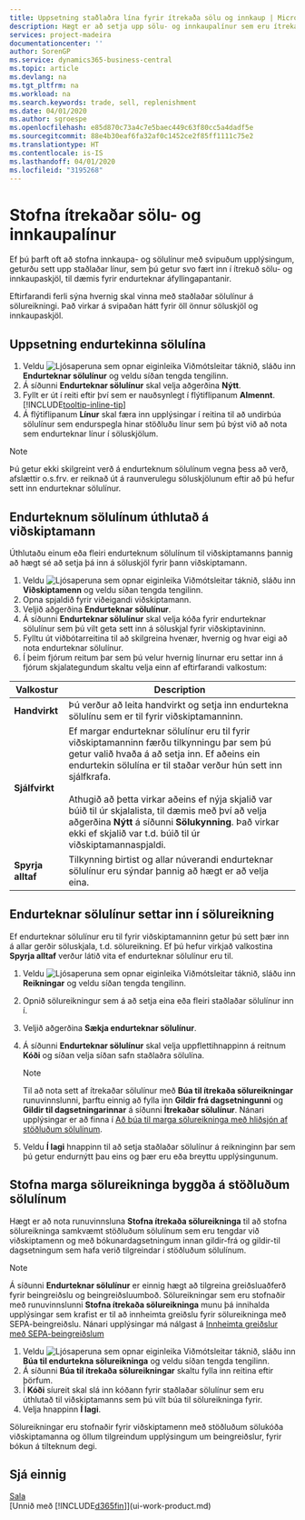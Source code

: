 ```yaml
---
title: Uppsetning staðlaðra lína fyrir ítrekaða sölu og innkaup | Microsoft Docs
description: Hægt er að setja upp sölu- og innkaupalínur sem eru ítrekaðar og síðan færa þær inn í sölu- og innkaupaskjöl og fylla þannig á fljótlegan hátt út í línurnar með stöðluðum upplýsingum.
services: project-madeira
documentationcenter: ''
author: SorenGP
ms.service: dynamics365-business-central
ms.topic: article
ms.devlang: na
ms.tgt_pltfrm: na
ms.workload: na
ms.search.keywords: trade, sell, replenishment
ms.date: 04/01/2020
ms.author: sgroespe
ms.openlocfilehash: e85d870c73a4c7e5baec449c63f80cc5a4dadf5e
ms.sourcegitcommit: 88e4b30eaf6fa32af0c1452ce2f85ff1111c75e2
ms.translationtype: HT
ms.contentlocale: is-IS
ms.lasthandoff: 04/01/2020
ms.locfileid: "3195268"
---
```

# <a name="create-recurring-sales-and-purchase-lines"></a>Stofna ítrekaðar sölu- og innkaupalínur
Ef þú þarft oft að stofna innkaupa- og sölulínur með svipuðum upplýsingum, geturðu sett upp staðlaðar línur, sem þú getur svo fært inn í ítrekuð sölu- og innkaupaskjöl, til dæmis fyrir endurteknar áfyllingapantanir.  

Eftirfarandi ferli sýna hvernig skal vinna með staðlaðar sölulínur á sölureikningi. Það virkar á svipaðan hátt fyrir öll önnur söluskjöl og innkaupaskjöl.  

## <a name="to-set-up-recurring-sales-lines"></a>Uppsetning endurtekinna sölulína  
1. Veldu ![Ljósaperuna sem opnar eiginleika Viðmótsleitar](media/ui-search/search_small.png "Segðu mér hvað þú vilt gera") táknið, sláðu inn **Endurteknar sölulínur** og veldu síðan tengda tengilinn.  
2. Á síðunni **Endurteknar sölulínur** skal velja aðgerðina **Nýtt**.  
3. Fyllt er út í reiti eftir því sem er nauðsynlegt í flýtiflipanum **Almennt**. [!INCLUDE[tooltip-inline-tip](includes/tooltip-inline-tip_md.md)]  
4. Á flýtiflipanum **Línur** skal færa inn upplýsingar í reitina til að undirbúa sölulínur sem endurspegla hinar stöðluðu línur sem þú býst við að nota sem endurteknar línur í söluskjölum.  

> [!NOTE]
> Þú getur ekki skilgreint verð á endurteknum sölulínum vegna þess að verð, afslættir o.s.frv. er reiknað út á raunverulegu söluskjölunum eftir að þú hefur sett inn endurteknar sölulínur.

## <a name="to-assign-recurring-sales-lines-to-a-customer"></a>Endurteknum sölulínum úthlutað á viðskiptamann
Úthlutaðu einum eða fleiri endurteknum sölulínum til viðskiptamanns þannig að hægt sé að setja þá inn á söluskjöl fyrir þann viðskiptamann.

1. Veldu ![Ljósaperuna sem opnar eiginleika Viðmótsleitar](media/ui-search/search_small.png "Segðu mér hvað þú vilt gera") táknið, sláðu inn **Viðskiptamenn** og veldu síðan tengda tengilinn.
2. Opna spjaldið fyrir viðeigandi viðskiptamann.
3. Veljið aðgerðina **Endurteknar sölulínur**.
4. Á síðunni **Endurteknar sölulínur** skal velja kóða fyrir endurteknar sölulínur sem þú vilt geta sett inn á söluskjal fyrir viðskiptavininn.
5. Fylltu út viðbótarreitina til að skilgreina hvenær, hvernig og hvar eigi að nota endurteknar sölulínur.
6. Í þeim fjórum reitum þar sem þú velur hvernig línurnar eru settar inn á fjórum skjalategundum skaltu velja einn af eftirfarandi valkostum:

|Valkostur|Description|
|-|-|
|**Handvirkt**|Þú verður að leita handvirkt og setja inn endurtekna sölulínu sem er til fyrir viðskiptamanninn.|
|**Sjálfvirkt**|Ef margar endurteknar sölulínur eru til fyrir viðskiptamanninn færðu tilkynningu þar sem þú getur valið hvaða á að setja inn. Ef aðeins ein endurtekin sölulína er til staðar verður hún sett inn sjálfkrafa.<br /><br />Athugið að þetta virkar aðeins ef nýja skjalið var búið til úr skjalalista, til dæmis með því að velja aðgerðina **Nýtt** á síðunni **Sölukynning**. Það virkar ekki ef skjalið var t.d. búið til úr viðskiptamannaspjaldi.|
|**Spyrja alltaf**|Tilkynning birtist og allar núverandi endurteknar sölulínur eru sýndar þannig að hægt er að velja eina.

## <a name="to-insert-recurring-sales-lines-on-a-sales-invoice"></a>Endurteknar sölulínur settar inn í sölureikning
Ef endurteknar sölulínur eru til fyrir viðskiptamanninn getur þú sett þær inn á allar gerðir söluskjala, t.d. sölureikning. Ef þú hefur virkjað valkostina **Spyrja alltaf** verður látið vita ef endurteknar sölulínur eru til.
1. Veldu ![Ljósaperuna sem opnar eiginleika Viðmótsleitar](media/ui-search/search_small.png "Segðu mér hvað þú vilt gera") táknið, sláðu inn **Reikningar** og veldu síðan tengda tengilinn.
2. Opnið sölureikningur sem á að setja eina eða fleiri staðlaðar sölulínur inn í.
3. Veljið aðgerðina **Sækja endurteknar sölulínur**.
4. Á síðunni **Endurteknar sölulínur** skal velja uppflettihnappinn á reitnum **Kóði** og síðan velja síðan safn staðlaðra sölulína.

    > [!NOTE]
    > Til að nota sett af ítrekaðar sölulínur með **Búa til ítrekaða sölureikningar** runuvinnslunni, þarftu einnig að fylla inn **Gildir frá dagsetningunni** og **Gildir til dagsetningarinnar** á síðunni **Ítrekaðar sölulínur**. Nánari upplýsingar er að finna í [Að búa til marga sölureikninga með hliðsjón af stöðluðum sölulínum](sales-how-work-standard-lines.md#to-create-multiple-sales-invoices-based-on-standard-sales-lines).

5. Veldu **Í lagi** hnappinn til að setja staðlaðar sölulínur á reikninginn þar sem þú getur endurnýtt þau eins og þær eru eða breyttu upplýsingunum.

## <a name="to-create-multiple-sales-invoices-based-on-standard-sales-lines"></a>Stofna marga sölureikninga byggða á stöðluðum sölulínum
Hægt er að nota runuvinnsluna **Stofna ítrekaða sölureikninga** til að stofna sölureikninga samkvæmt stöðluðum sölulínum sem eru tengdar við viðskiptamenn og með bókunardagsetningum innan gildir-frá og gildir-til dagsetningum sem hafa verið tilgreindar í stöðluðum sölulínum.

> [!NOTE]
> Á síðunni **Endurteknar sölulínur** er einnig hægt að tilgreina greiðsluaðferð fyrir beingreiðslu og beingreiðsluumboð. Sölureikningar sem eru stofnaðir með runuvinnslunni **Stofna ítrekaða sölureikninga** munu þá innihalda upplýsingar sem krafist er til að innheimta greiðslu fyrir sölureikninga með SEPA-beingreiðslu. Nánari upplýsingar má nálgast á [Innheimta greiðslur með SEPA-beingreiðslum](finance-collect-payments-with-sepa-direct-debit.md)

1. Veldu ![Ljósaperuna sem opnar eiginleika Viðmótsleitar](media/ui-search/search_small.png "Segðu mér hvað þú vilt gera") táknið, sláðu inn **Búa til endurtekna sölureikninga** og veldu síðan tengda tengilinn.
2. Á síðunni **Búa til ítrekaða sölureikningar** skaltu fylla inn reitina eftir þörfum.
3. Í **Kóði** síureit skal slá inn kóðann fyrir staðlaðar sölulínur sem eru úthlutað til viðskiptamanns sem þú vilt búa til sölureikninga fyrir.
4. Velja hnappinn **Í lagi**.

Sölureikningar eru stofnaðir fyrir viðskiptamenn með stöðluðum sölukóða viðskiptamanna og öllum tilgreindum upplýsingum um beingreiðslur, fyrir bókun á tilteknum degi.

## <a name="see-also"></a>Sjá einnig  
[Sala](sales-manage-sales.md)  
[Unnið með [!INCLUDE[d365fin](includes/d365fin_md.md)]](ui-work-product.md)
